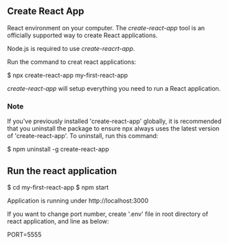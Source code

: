 ## Create React App
React environment on your computer.
The *create-react-app* tool is an officially supported way to create React applications.

Node.js is required to use *create-reacrt-app*.

Run the command to creat react applications:

$ npx create-react-app my-first-react-app

*create-react-app* will setup everything you need to run a React application.

### Note
If you've previously installed 'create-react-app' globally, it is recommended that you uninstall the package to ensure npx always uses the latest version of 'create-react-app'.
To uninstall, run this command:

$ npm uninstall -g create-react-app

## Run the react application

$ cd my-first-react-app
$ npm start

Application is running under http://localhost:3000

If you want to change port number,
create '.env' file in root directory of react application, and line as below:

PORT=5555
